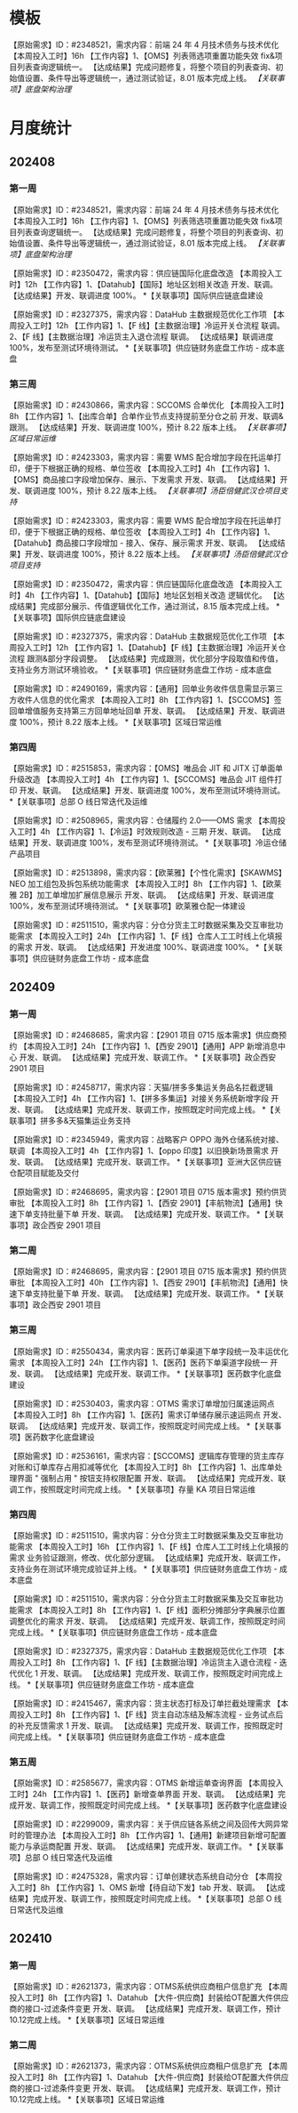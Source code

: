 # 模板

【原始需求】ID：#2348521，需求内容：前端 24 年 4 月技术债务与技术优化
【本周投入工时】16h
【工作内容】1、【OMS】列表筛选项重置功能失效 fix&项目列表查询逻辑统一。
【达成结果】完成问题修复，将整个项目的列表查询、初始值设置、条件导出等逻辑统一，通过测试验证，8.01 版本完成上线。
*【关联事项】底盘架构治理*

# 月度统计

## 202408

### 第一周

【原始需求】ID：#2348521，需求内容：前端 24 年 4 月技术债务与技术优化
【本周投入工时】16h
【工作内容】1、【OMS】列表筛选项重置功能失效 fix&项目列表查询逻辑统一。
【达成结果】完成问题修复，将整个项目的列表查询、初始值设置、条件导出等逻辑统一，通过测试验证，8.01 版本完成上线。
*【关联事项】底盘架构治理*

【原始需求】ID：#2350472，需求内容：供应链国际化底盘改造
【本周投入工时】12h
【工作内容】1、【Datahub】【国际】地址区划相关改造 开发、联调。
【达成结果】开发、联调进度 100%。
*【关联事项】国际供应链底盘建设

【原始需求】ID：#2327375，需求内容：DataHub 主数据规范优化工作项
【本周投入工时】12h
【工作内容】1、【F 线】【主数据治理】冷运开关仓流程 联调。2、【F 线】【主数据治理】冷运货主入退仓流程 联调。
【达成结果】联调进度 100%，发布至测试环境待测试。
*【关联事项】供应链财务底盘工作坊 - 成本底盘

### 第三周

【原始需求】ID：#2430866，需求内容：SCCOMS 合单优化
【本周投入工时】8h
【工作内容】1、【出库合单】合单作业节点支持提前至分仓之前 开发、联调&跟测。
【达成结果】开发、联调进度 100%，预计 8.22 版本上线。
*【关联事项】区域日常运维*

【原始需求】ID：#2423303，需求内容：需要 WMS 配合增加字段在托运单打印，便于下根据正确的规格、单位签收
【本周投入工时】4h
【工作内容】1、【OMS】商品接口字段增加保存、展示、下发需求 开发、联调。
【达成结果】开发、联调进度 100%，预计 8.22 版本上线。
*【关联事项】汤臣倍健武汉仓项目支持*

【原始需求】ID：#2423303，需求内容：需要 WMS 配合增加字段在托运单打印，便于下根据正确的规格、单位签收
【本周投入工时】4h
【工作内容】1、【Datahub】商品接口字段增加 - 接入、保存、展示需求 开发、联调。
【达成结果】开发、联调进度 100%，预计 8.22 版本上线。
*【关联事项】汤臣倍健武汉仓项目支持*

【原始需求】ID：#2350472，需求内容：供应链国际化底盘改造
【本周投入工时】4h
【工作内容】1、【Datahub】【国际】地址区划相关改造 逻辑优化。
【达成结果】完成部分展示、传值逻辑优化工作，通过测试，8.15 版本完成上线。
*【关联事项】国际供应链底盘建设

【原始需求】ID：#2327375，需求内容：DataHub 主数据规范优化工作项
【本周投入工时】12h
【工作内容】1、【Datahub】【F 线】【主数据治理】冷运开关仓流程 跟测&部分字段调整。
【达成结果】完成跟测，优化部分字段取值和传值，支持业务方测试环境验收。
*【关联事项】供应链财务底盘工作坊 - 成本底盘

【原始需求】ID：#2490169，需求内容：【通用】回单业务收件信息需显示第三方收件人信息的优化需求
【本周投入工时】8h
【工作内容】1、【SCCOMS】签回单增值服务支持第三方回单地址回单 开发、联调。
【达成结果】开发、联调进度 100%，预计 8.22 版本上线。
*【关联事项】区域日常运维

### 第四周

【原始需求】ID：#2515853，需求内容：【OMS】唯品会 JIT 和 JITX 订单面单升级改造
【本周投入工时】4h
【工作内容】1、【SCCOMS】唯品会 JIT 组件打印 开发、联调。
【达成结果】开发、联调进度 100%，发布至测试环境待测试。
*【关联事项】总部 O 线日常迭代及运维

【原始需求】ID：#2508965，需求内容：仓储履约 2.0——OMS 需求
【本周投入工时】4h
【工作内容】1、【冷运】时效规则改造 - 三期 开发、联调。
【达成结果】开发、联调进度 100%，发布至测试环境待测试。
*【关联事项】冷运仓储产品项目

【原始需求】ID：#2513898，需求内容：【欧莱雅】【个性化需求】【SKAWMS】 NEO 加工组包及拆包系统功能需求
【本周投入工时】8h
【工作内容】1、【欧莱雅 2B】加工单增加扩展信息展示 开发、联调。
【达成结果】开发、联调进度 100%，发布至测试环境待测试。
*【关联事项】欧莱雅仓配一体建设

【原始需求】ID：#2511510，需求内容：分仓分货主工时数据采集及交互审批功能需求
【本周投入工时】24h
【工作内容】1、【F 线】仓库人工工时线上化填报的需求 开发、联调。
【达成结果】开发进度 100%、联调进度 100%。
*【关联事项】供应链财务底盘工作坊 - 成本底盘

## 202409

### 第一周

【原始需求】ID：#2468685，需求内容：【2901 项目 0715 版本需求】供应商预约​
【本周投入工时】24h
【工作内容】1、【西安 2901】【通用】APP 新增消息中心 开发、联调。
【达成结果】完成开发、联调工作。
*【关联事项】政企西安 2901 项目

【原始需求】ID：#2458717，需求内容：天猫/拼多多集运关务品名拦截逻辑
【本周投入工时】4h
【工作内容】1、【拼多多集运】对接关务系统新增字段 开发、联调。
【达成结果】完成开发、联调工作，按照既定时间完成上线。
*【关联事项】拼多多&天猫集运业务支持

【原始需求】ID：#2345949，需求内容：战略客户 OPPO 海外仓储系统对接、联调
【本周投入工时】4h
【工作内容】1、【oppo 印度】以旧换新场景需求 开发、联调。
【达成结果】完成开发、联调工作。
*【关联事项】亚洲大区供应链仓配项目赋能及交付

【原始需求】ID：#2468695，需求内容：【2901 项目 0715 版本需求】预约供货审批​
【本周投入工时】8h
【工作内容】1、【西安 2901】【丰航物流】【通用】快速下单支持批量下单 开发、联调。
【达成结果】完成开发、联调工作。
*【关联事项】政企西安 2901 项目

### 第二周

【原始需求】ID：#2468695，需求内容：【2901 项目 0715 版本需求】预约供货审批​
【本周投入工时】40h
【工作内容】1、【西安 2901】【丰航物流】【通用】快速下单支持批量下单 开发、联调。
【达成结果】完成开发、联调工作。
*【关联事项】政企西安 2901 项目

### 第三周

【原始需求】ID：#2550434，需求内容：医药订单渠道下单字段统一及丰运优化需求
【本周投入工时】24h
【工作内容】1、【医药】医药下单渠道字段统一 开发、联调。
【达成结果】完成开发、联调工作。
*【关联事项】医药数字化底盘建设

【原始需求】ID：#2530403，需求内容：OTMS 需求订单增加归属速​运​网​点​
【本周投入工时】8h
【工作内容】1、【医药】需求订单储存展示速运网点 开发、联调。
【达成结果】完成开发、联调工作，按照既定时间完成上线。
*【关联事项】医药数字化底盘建设

【原始需求】ID：#2536161，需求内容：【SCCOMS】逻辑库存管理的货主库存对账和订单库存占用扣减等优化
【本周投入工时】8h
【工作内容】1、出库单处理界面 " 强制占用 " 按钮支持权限配置 开发、联调。
【达成结果】完成开发、联调工作，按照既定时间完成上线。
*【关联事项】存量 KA 项目日常运维

### 第四周

【原始需求】ID：#2511510，需求内容：分仓分货主工时数据采集及交互审批功能需求
【本周投入工时】16h
【工作内容】1、【F 线】仓库人工工时线上化填报的需求 业务验证跟测，修改、优化部分逻辑。
【达成结果】完成开发、联调工作，支持业务在测试环境完成验证并上线。
*【关联事项】供应链财务底盘工作坊 - 成本底盘

【原始需求】ID：#2511510，需求内容：分仓分货主工时数据采集及交互审批功能需求
【本周投入工时】8h
【工作内容】1、【F 线】面积分摊部分字典展示位置调整优化的需求 开发、联调。
【达成结果】完成开发、联调工作，按照既定时间完成上线。
*【关联事项】供应链财务底盘工作坊 - 成本底盘

【原始需求】ID：#2327375，需求内容：DataHub 主数据规范优化工作项
【本周投入工时】8h
【工作内容】1、【F 线】【主数据治理】冷运货主入退仓流程 - 迭代优化 1 开发、联调。
【达成结果】完成开发、联调工作，按照既定时间完成上线。
*【关联事项】供应链财务底盘工作坊 - 成本底盘

【原始需求】ID：#2415467，需求内容：货主状态打标及订单拦截处理需求
【本周投入工时】8h
【工作内容】1、【F 线】货主自动冻结及解冻流程 - 业务试点后的补充反馈需求 1 开发、联调。
【达成结果】完成开发、联调工作，按照既定时间完成上线。
*【关联事项】供应链财务底盘工作坊 - 成本底盘

### 第五周

【原始需求】ID：#2585677，需求内容：OTMS 新增运单查询界面
【本周投入工时】24h
【工作内容】1、【医药】新增查单界面 开发、联调。
【达成结果】完成开发、联调工作，按照既定时间完成上线。
*【关联事项】医药数字化底盘建设

【原始需求】ID：#2299009，需求内容：关于供应链各系统之间及回传大网异常时的管理办法
【本周投入工时】8h
【工作内容】1、【通用】新建项目新增可配置能力与承运商配置 开发、联调。
【达成结果】完成开发、联调工作。
*【关联事项】总部 O 线日常迭代及运维

【原始需求】ID：#2475328，需求内容：订单创建状态系统自动分仓
【本周投入工时】8h
【工作内容】1、OMS 新增【待自动下发】tab 开发、联调。
【达成结果】完成开发、联调工作，按照既定时间完成上线。
*【关联事项】总部 O 线日常迭代及运维

## 202410

### 第一周

【原始需求】ID：#2621373，需求内容：OTMS系统供应商租户信息扩充
【本周投入工时】8h
【工作内容】1、Datahub 【大件-供应商】封装给OT配置大件供应商的接口-过滤条件变更 开发、联调。
【达成结果】完成开发、联调工作，预计10.12完成上线。
*【关联事项】区域日常运维

### 第二周

【原始需求】ID：#2621373，需求内容：OTMS系统供应商租户信息扩充
【本周投入工时】8h
【工作内容】1、Datahub 【大件-供应商】封装给OT配置大件供应商的接口-过滤条件变更 开发、联调。
【达成结果】完成开发、联调工作，预计10.12完成上线。
*【关联事项】区域日常运维